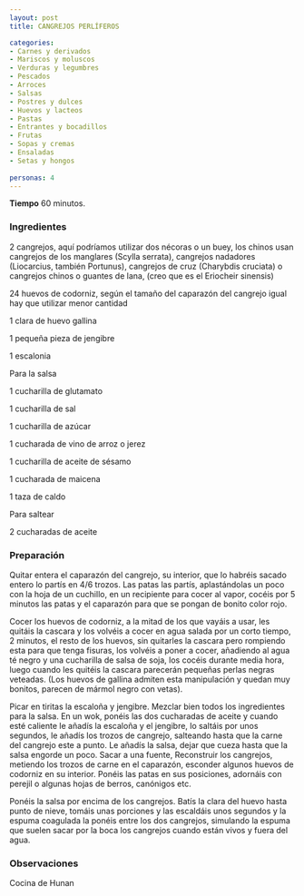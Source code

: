 ```yaml
---
layout: post
title: CANGREJOS PERLÍFEROS

categories:
- Carnes y derivados
- Mariscos y moluscos
- Verduras y legumbres
- Pescados
- Arroces
- Salsas
- Postres y dulces
- Huevos y lacteos
- Pastas
- Entrantes y bocadillos
- Frutas
- Sopas y cremas
- Ensaladas
- Setas y hongos
 
personas: 4 
---
```

<b>Tiempo</b> 60 minutos.

<h3>Ingredientes</h3>
2 cangrejos, aquí podríamos utilizar dos nécoras o un buey, los chinos usan cangrejos de los manglares (Scylla serrata), cangrejos nadadores (Liocarcius, también Portunus), cangrejos de cruz (Charybdis cruciata) o cangrejos chinos o guantes de lana, (creo que es el Eriocheir sinensis)

24 huevos de codorniz, según el tamaño del caparazón del cangrejo igual hay que utilizar menor cantidad

1 clara de huevo gallina

1 pequeña pieza de jengibre

1 escalonia

Para la salsa

1 cucharilla de glutamato

1 cucharilla de sal

1 cucharilla de azúcar

1 cucharada de vino de arroz o jerez

1 cucharilla de aceite de sésamo

1 cucharada de maicena

1 taza de caldo

Para saltear

2 cucharadas de aceite

<h3>Preparación</h3>
Quitar entera el caparazón del cangrejo, su interior, que lo habréis sacado entero lo partís en 4/6 trozos. Las patas las partís, aplastándolas un poco con la hoja de un cuchillo, en un recipiente para cocer al vapor, cocéis por 5 minutos las patas y el caparazón para que se pongan de bonito color rojo.

Cocer los huevos de codorniz, a la mitad de los que vayáis a usar, les quitáis la cascara y los volvéis a cocer en agua salada por un corto tiempo, 2 minutos, el resto de los huevos, sin quitarles la cascara pero rompiendo esta para que tenga fisuras, los volvéis a poner a cocer, añadiendo al agua té negro y una cucharilla de salsa de soja, los cocéis durante media hora, luego cuando les quitéis la cascara parecerán pequeñas perlas negras veteadas. (Los huevos de gallina admiten esta manipulación y quedan muy bonitos, parecen de mármol negro con vetas).

Picar en tiritas la escaloña y jengibre. Mezclar bien todos los ingredientes para la salsa. En un wok, ponéis las dos cucharadas de aceite y cuando esté caliente le añadís la escaloña y el jengibre, lo saltáis por unos segundos, le añadís los trozos de cangrejo, salteando hasta que la carne del cangrejo este a punto. Le añadís la salsa, dejar que cueza hasta que la salsa engorde un poco. Sacar a una fuente, Reconstruir los cangrejos, metiendo los trozos de carne en el caparazón, esconder algunos huevos de codorniz en su interior. Ponéis las patas en sus posiciones, adornáis con perejil o algunas hojas de berros, canónigos etc.

Ponéis la salsa por encima de los cangrejos. Batís la clara del huevo hasta punto de nieve, tomáis unas porciones y las escaldáis unos segundos y la espuma coagulada la ponéis entre los dos cangrejos, simulando la espuma que suelen sacar por la boca los cangrejos cuando están vivos y fuera del agua.

<h3>Observaciones</h3>
Cocina de Hunan

